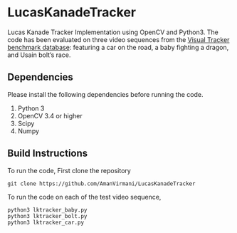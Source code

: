 # LucasKanadeTracker
Lucas Kanade Tracker Implementation using OpenCV and Python3. 
The code has been evaluated on three video sequences from the [Visual Tracker benchmark database](http://cvlab.hanyang.ac.kr/tracker_benchmark/benchmark_v10.html): featuring a car on the road,
a baby fighting a dragon, and Usain bolt’s race.

## Dependencies
Please install the following dependencies before running the code.
1. Python 3
2. OpenCV 3.4 or higher
3. Scipy
4. Numpy

## Build Instructions
To run the code, First clone the repository
```
git clone https://github.com/AmanVirmani/LucasKanadeTracker
```

To run the code on each of the test video sequence,
```
python3 lktracker_baby.py
python3 lktracker_bolt.py
python3 lktracker_car.py
```

